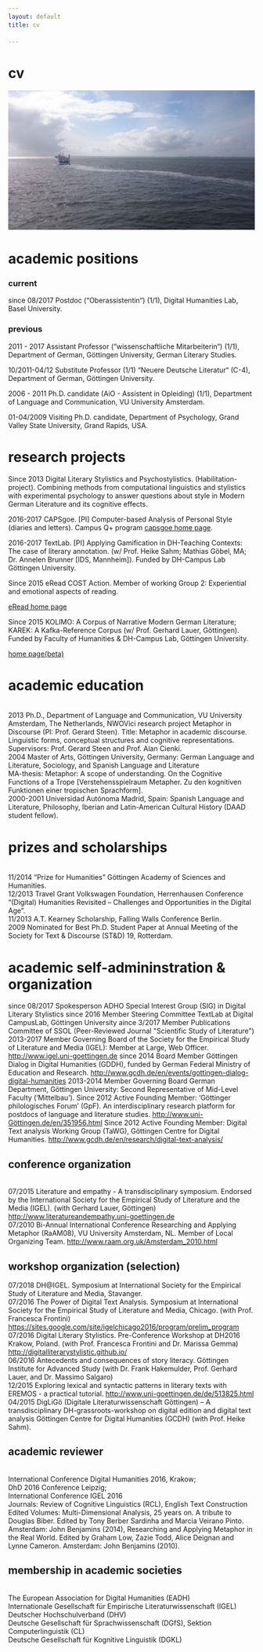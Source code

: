 ```yaml
---
layout: default
title: cv

---
```



# cv

<img src="images/amrum.JPG" alt="amrum" class="ri"/>

# academic positions
### current
since 08/2017  Postdoc (“Oberassistentin“) (1/1),	Digital Humanities Lab, Basel University.

### previous
2011 - 2017 Assistant Professor (“wissenschaftliche Mitarbeiterin“) (1/1), Department of German, Göttingen University, German Literary Studies.

10/2011-04/12	Substitute Professor (1/1) “Neuere Deutsche Literatur“ (C-4), Department of German, Göttingen University.

2006 - 2011  Ph.D. candidate (AiO - Assistent in Opleiding) (1/1), Department of Language and Communication, VU University Amsterdam. 

01-04/2009  Visiting Ph.D. candidate, Department of Psychology, Grand Valley State University, Grand Rapids, USA.

# research projects
Since 2013	Digital Literary Stylistics and Psychostylistics. (Habilitation-project). Combining methods from computational linguistics and stylistics with experimental psychology to answer questions about style in Modern German Literature and its cognitive effects.

2016-2017	CAPSgoe. [PI] Computer-based Analysis of Personal Style (diaries and letters). Campus Q+ program <a href="https://capsgoe.wordpress.com/" target="_blank"> capsgoe home page</a>.

2016-2017	TextLab. [PI] Applying Gamification in DH-Teaching Contexts: The case of literary annotation. (w/ Prof. Heike Sahm; Mathias Göbel, MA; Dr. Annelen Brunner [IDS, Mannheim]). Funded by DH-Campus Lab Göttingen University.

Since 2015	eRead COST Action. Member of working Group 2: Experiential and emotional aspects of reading. </p> </p><p><a href="http://ereadcost.eu/" target="_blank"> eRead home page</a>

Since 2015 	KOLIMO: A Corpus of Narrative Modern German Literature; KAREK: A Kafka-Reference Corpus (w/ Prof. Gerhard Lauer, Göttingen). Funded by Faculty of Humanities & DH-Campus Lab, Göttingen University.  <p><a href="https://www.kolimo.uni-goettingen.de/" target="_blank">home page(beta)</a>

# academic education
<br>2013 		Ph.D., Department of Language and Communication, VU University Amsterdam, The Netherlands, NWOVici research project Metaphor in Discourse (PI: Prof. Gerard Steen). Title: Metaphor in academic discourse. Linguistic forms, conceptual structures and cognitive representations. Supervisors: Prof. Gerard Steen and Prof. Alan Cienki.
<br>2004 		Master of Arts, Göttingen University, Germany: German Language and Literature, Sociology, and Spanish Language and Literature
<br>			MA-thesis: Metaphor: A scope of understanding. On the Cognitive Functions of a Trope [Verstehensspielraum Metapher. Zu den kognitiven Funktionen einer tropischen Sprachform]. 
<br>2000-2001 	Universidad Autónoma Madrid, Spain: Spanish Language and Literature, Philosophy, Iberian and Latin-American Cultural History (DAAD student fellow).

# prizes and scholarships
<br>11/2014	“Prize for Humanities” Göttingen Academy of Sciences and Humanities.
<br>12/2013	Travel Grant Volkswagen Foundation, Herrenhausen Conference “(Digital) Humanities Revisited – Challenges and Opportunities in the Digital Age”.
<br>11/2013	A.T. Kearney Scholarship, Falling Walls Conference Berlin.
<br>2009	Nominated for Best Ph.D. Student Paper at Annual Meeting of the Society for Text & Discourse (ST&D) 19, Rotterdam.</p>


# academic self-admininstration & organization
since 08/2017	Spokesperson ADHO Special Interest Group (SIG) in Digital Literary Stylistics
since 2016 		Member Steering Committee TextLab at Digital CampusLab, Göttingen University
aince 3/2017 	Member Publications Committee of SSOL (Peer-Reviewed Journal "Scientific Study of Literature")
2013-2017	Member Governing Board of the Society for the Empirical Study of Literature and Media (IGEL): Member at Large, Web Officer. http://www.igel.uni-goettingen.de
since 2014	Board Member Göttingen Dialog in Digital Humanities (GDDH), funded by German Federal Ministry of Education and Research. http://www.gcdh.de/en/events/gottingen-dialog-digital-humanities 
2013-2014	Member Governing Board German Department, Göttingen University: Second Representative of Mid-Level Faculty (‘Mittelbau’).
Since 2012	Active Founding Member: ‘Göttinger philologisches Forum’ (GpF). An interdisciplinary research platform for postdocs of language and literature studies. http://www.uni-Göttingen.de/en/351956.html
Since 2012	Active Founding Member: Digital Text analysis Working Group (TaWG), Göttingen Centre for Digital Humanities. http://www.gcdh.de/en/research/digital-text-analysis/</p>

## conference organization
<br>07/2015 	Literature and empathy - A transdisciplinary symposium. Endorsed by the International Society for the Empirical Study of Literature and the Media (IGEL). (with Gerhard Lauer, Göttingen) http://www.literatureandempathy.uni-goettingen.de 
<br>07/2010 	Bi-Annual International Conference Researching and Applying Metaphor (RaAM08), VU University Amsterdam, NL. Member of Local Organizing Team.  http://www.raam.org.uk/Amsterdam_2010.html </p>
<p>

## workshop organization (selection)
07/2018			DH@IGEL. Symposium at International Society for the Empirical Study of Literature and Media, Stavanger. 
<br>07/2016		The Power of Digital Text Analysis. Symposium at International Society for the Empirical Study of Literature and Media, Chicago. (with Prof. Francesca Frontini) https://sites.google.com/site/igelchicago2016/program/prelim_program 
<br>07/2016		Digital Literary Stylistics. Pre-Conference Workshop at DH2016 Krakow, Poland. (with Prof. Francesca Frontini and Dr. Marissa Gemma) http://digitalliterarystylistic.github.io/ 
<br>06/2016		Antecedents and consequences of story literacy. Göttingen Institute for Advanced Study (with Dr. Frank Hakemulder, Prof. Gerhard Lauer, and Dr. Massimo Salgaro)
<br>12/2015		Exploring lexical and syntactic patterns in literary texts with EREMOS - a practical tutorial. http://www.uni-goettingen.de/de/513825.html 
<br>04/2015		DigLiGö (Digitale Literaturwissenschaft Göttingen) – A transdisciplinary DH-grassroots-workshop on digital edition and digital text analysis Göttingen Centre for Digital Humanities (GCDH) (with Prof. Heike Sahm).</p>

## academic reviewer
<br>International Conference Digital Humanities 2016, Krakow; 
<br>DhD 2016 Conference Leipzig; 
<br>International Conference IGEL 2016
<br>Journals: Review of Cognitive Linguistics (RCL), English Text Construction
<br>Edited Volumes: Multi-Dimensional Analysis, 25 years on. A tribute to Douglas Biber. Edited by Tony Berber Sardinha and Marcia Veirano Pinto. Amsterdam: John Benjamins (2014), Researching and Applying Metaphor in the Real World. Edited by Graham Low, Zazie Todd, Alice Deignan and Lynne Cameron. Amsterdam: John Benjamins (2010).</p>

## membership in academic societies
<br>The European Association for Digital Humanities (EADH)
<br>Internationale Gesellschaft für Empirische Literaturwissenschaft (IGEL)
<br>Deutscher Hochschulverband (DHV)
<br>Deutsche Gesellschaft für Sprachwissenschaft (DGfS), Sektion Computerlinguistik (CL)
<br>Deutsche Gesellschaft für Kognitive Linguistik (DGKL)</p>


